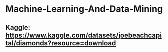 # Machine-Learning-And-Data-Mining

## Kaggle: https://www.kaggle.com/datasets/joebeachcapital/diamonds?resource=download